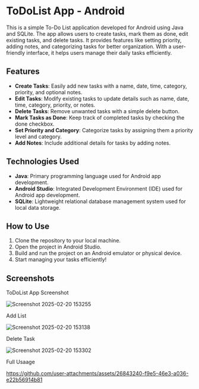 # ToDoList App - Android



This is a simple To-Do List application developed for Android using Java and SQLite. The app allows users to create tasks, mark them as done, edit existing tasks, and delete tasks. It provides features like setting priority, adding notes, and categorizing tasks for better organization. With a user-friendly interface, it helps users manage their daily tasks efficiently.

## Features
- **Create Tasks**: Easily add new tasks with a name, date, time, category, priority, and optional notes.
- **Edit Tasks**: Modify existing tasks to update details such as name, date, time, category, priority, or notes.
- **Delete Tasks**: Remove unwanted tasks with a simple delete button.
- **Mark Tasks as Done**: Keep track of completed tasks by checking the done checkbox.
- **Set Priority and Category**: Categorize tasks by assigning them a priority level and category.
- **Add Notes**: Include additional details for tasks by adding notes.

## Technologies Used
- **Java**: Primary programming language used for Android app development.
- **Android Studio**: Integrated Development Environment (IDE) used for Android app development.
- **SQLite**: Lightweight relational database management system used for local data storage.

## How to Use
1. Clone the repository to your local machine.
2. Open the project in Android Studio.
3. Build and run the project on an Android emulator or physical device.
4. Start managing your tasks efficiently!

## Screenshots
ToDoList App Screenshot

![Screenshot 2025-02-20 153255](https://github.com/user-attachments/assets/45250d74-c8bd-4709-9d39-a42a685f2816)



Add List


![Screenshot 2025-02-20 153138](https://github.com/user-attachments/assets/f04b8ecd-a321-4c8e-9e1d-ba7602ae86c4)



Delete Task


![Screenshot 2025-02-20 153302](https://github.com/user-attachments/assets/09a375fe-8ea3-4a8d-b5e5-eb5c8f24895c)



Full Usaage


https://github.com/user-attachments/assets/26843240-f9e5-46e3-a036-e22b56914b81


